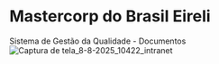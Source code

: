 # Mastercorp do Brasil Eireli
Sistema de Gestão da Qualidade - Documentos
![Captura de tela_8-8-2025_10422_intranet](https://github.com/user-attachments/assets/2d067b59-4a98-4b3e-8d2c-b168a3d1fe9a)
